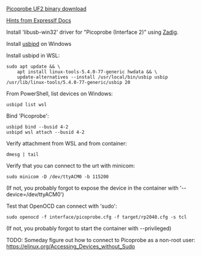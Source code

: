 [Picoprobe UF2 binary download](https://datasheets.raspberrypi.com/soft/picoprobe.uf2)

[Hints from ExpressIf Docs](https://github.com/espressif/vscode-esp-idf-extension/blob/HEAD/docs/tutorial/using-docker-container.md)

Install 'libusb-win32' driver for "Picoprobe (Interface 2)" using [Zadig](http://zadig.akeo.ie).

Install [usbipd](https://github.com/dorssel/usbipd-win/releases) on Windows

Install usbipd in WSL:
```
sudo apt update && \
    apt install linux-tools-5.4.0-77-generic hwdata && \
    update-alternatives --install /usr/local/bin/usbip usbip /usr/lib/linux-tools/5.4.0-77-generic/usbip 20
```

From PowerShell, list devices on Windows:

```
usbipd list wsl
```

Bind 'Picoprobe':

```
usbipd bind --busid 4-2
usbipd wsl attach --busid 4-2
```

Verify attachment from WSL and from container:
```
dmesg | tail
```

Verify that you can connect to the urt with minicom:
```
sudo minicom -D /dev/ttyACM0 -b 115200
```
(If not, you probably forgot to expose the device in the container with '--device=/dev/ttyACM0')


Test that OpenOCD can connect with 'sudo':
```
sudo openocd -f interface/picoprobe.cfg -f target/rp2040.cfg -s tcl
```
(If not, you probably forgot to start the container with --privileged)

TODO: Someday figure out how to connect to Picoprobe as a non-root user:
https://elinux.org/Accessing_Devices_without_Sudo
